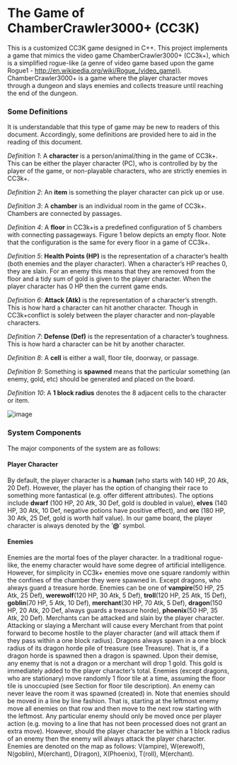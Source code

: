 # The Game of ChamberCrawler3000+ (CC3K)
This is a customized CC3K game designed in C++. This project implements a game that mimics the video game ChamberCrawler3000+ (CC3k+), which is a simplified rogue-like (a genre of video game based upon the game Rogue1 - http://en.wikipedia.org/wiki/Rogue_(video_game)). ChamberCrawler3000+ is a game where the player character moves through a dungeon and slays enemies and collects treasure until reaching the end of the dungeon.

### Some Definitions
It is understandable that this type of game may be new to readers of this document. Accordingly, some definitions are provided here to aid in the reading of this document.

*Definition 1*: A **character** is a person/animal/thing in the game of CC3k+. This can be either the player character (PC), who is controlled by by the player of the game, or non-playable characters, who are strictly enemies in CC3k+.

*Definition 2*: An **item** is something the player character can pick up or use.

*Definition 3*: A **chamber** is an individual room in the game of CC3k+. Chambers are connected by passages.

*Definition 4*: A **floor** in CC3k+is a predefined configuration of 5 chambers with connecting passageways. Figure 1 below depicts an empty floor. Note that the configuration is the same for every floor in a game of CC3k+.

*Definition 5*: **Health Points (HP)** is the representation of a character’s health (both enemies and the player character). When a character’s HP reaches 0, they are slain. For an enemy this means that they are removed from the floor and a tidy sum of gold is given to the player character. When the player character has 0 HP then the current game ends.

*Definition 6*: **Attack (Atk)** is the representation of a character’s strength. This is how hard a character can hit another character. Though in CC3k+conflict is solely between the player character and non-playable characters.

*Definition 7*: **Defense (Def)** is the representation of a character’s toughness. This is how hard a character can be hit by another character.

*Definition 8*: A **cell** is either a wall, floor tile, doorway, or passage.

*Definition 9*: Something is **spawned** means that the particular something (an enemy, gold, etc) should be generated and placed on the board.

*Definition 10*: A **1 block radius** denotes the 8 adjacent cells to the character or item.

![image](https://user-images.githubusercontent.com/118148925/210157617-28403458-3597-4dac-9dc4-8502803be60e.png)


### System Components
The major components of the system are as follows:

#### Player Character

By default, the player character is a **human** (who starts with 140 HP, 20 Atk, 20 Def). However, the player has the option of changing their race to something more fantastical (e.g. offer different attributes). The options include **dwarf** (100 HP, 20 Atk, 30 Def, gold is doubled in value), **elves** (140 HP, 30 Atk, 10 Def, negative potions have positive effect), and **orc** (180 HP, 30 Atk, 25 Def, gold is worth half value). In our game board, the player character is always denoted by the ’**@**’ symbol.

#### Enemies

Enemies are the mortal foes of the player character. In a traditional rogue-like, the enemy character would have some degree of artificial intelligence. However, for simplicity in CC3k+ enemies move one square randomly within the confines of the chamber they were spawned in. Except dragons, who always guard a treasure horde. Enemies can be one of **vampire**(50 HP, 25 Atk, 25 Def), **werewolf**(120 HP, 30 Atk, 5 Def), **troll**(120 HP, 25 Atk, 15 Def), **goblin**(70 HP, 5 Atk, 10 Def), **merchant**(30 HP, 70 Atk, 5 Def), **dragon**(150 HP, 20 Atk, 20 Def, always guards a treasure horde), **phoenix**(50 HP, 35 Atk, 20 Def).
Merchants can be attacked and slain by the player character. Attacking or slaying a Merchant will cause every Merchant
from that point forward to become hostile to the player character (and will attack them if they pass within a one block radius).
Dragons always spawn in a one block radius of its dragon horde pile of treasure (see Treasure). That is, if a dragon horde
is spawned then a dragon is spawned.
Upon their demise, any enemy that is not a dragon or a merchant will drop 1 gold. This gold is immediately added to the
player character’s total.
Enemies (except dragons, who are stationary) move randomly 1 floor tile at a time, assuming the floor tile is unoccupied
(see Section for floor tile description). An enemy can never leave the room it was spawned (created) in. Note that enemies
should be moved in a line by line fashion. That is, starting at the leftmost enemy move all enemies on that row and then move
to the next row starting with the leftmost. Any particular enemy should only be moved once per player action (e.g. moving
to a line that has not been processed does not grant an extra move). However, should the player character be within a 1 block
radius of an enemy then the enemy will always attack the player character.
Enemies are denoted on the map as follows: V(ampire), W(erewolf), N(goblin), M(erchant), D(ragon), X(Phoenix),
T(roll), M(erchant).
